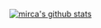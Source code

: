 [![mirca's github stats](https://github-readme-stats.vercel.app/api?username=mirca&show_icons=true&theme=dracula)](https://github.com/anuraghazra/github-readme-stats)
